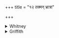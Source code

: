 +++
title = "१२ तक्मन् भ्रात्रा"

+++

<details><summary>Whitney</summary>

### Translation
12. O fever, together with thy brother the *balā́sa* \[and\] thy sister  
the cough, together with thy cousin the scab (*pāmán*), go to yon  
foreign people.

### Notes
Ppp. begins with this verse a new hymn, and has, for **c, d**, *apāṁ  
bhrātrātṛvyena naśye ’to marayaṁm abhi*. Read in our text at end of  
**b** *sahá* (an accent-sign slipped out of place). ⌊Without note of  
variants, SPP. gets *papmā́* in both texts instead of our *pāmnā́*, and  
our H. reads *pāpmánā́*. In spite of the possibility of taking *pāpmā́* as  
instrumental (cf. *drāghmā́*, *raśmā́*, JAOS. x. 533), we must deem  
*pāmnā́* the true reading and *pāpmā́* a blunder, due perhaps to the  
frequent collocation *pāpmán bhrā́tṛvya*, AB. etc.⌋
</details>

<details><summary>Griffith</summary>

Go, Fever, with Consumption, thy brother, and with thy sister, Cough. And with thy nephew Herpes, go away unto that alien folk.
</details>
